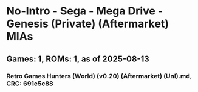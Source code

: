 # No-Intro - Sega - Mega Drive - Genesis (Private) (Aftermarket) MIAs
## Games: 1, ROMs: 1, as of 2025-08-13

### Retro Games Hunters (World) (v0.20) (Aftermarket) (Unl).md, CRC: 691e5c88
